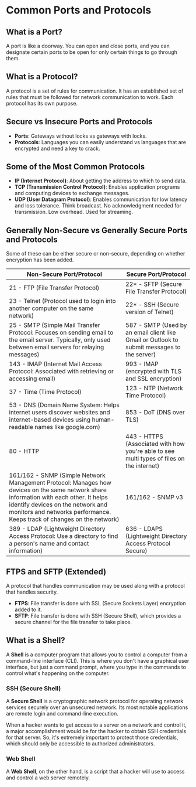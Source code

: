# Common Ports and Protocols

## What is a Port?
A port is like a doorway. You can open and close ports, and you can designate certain ports to be open for only certain things to go through them.

## What is a Protocol?
A protocol is a set of rules for communication. It has an established set of rules that must be followed for network communication to work. Each protocol has its own purpose.

## Secure vs Insecure Ports and Protocols
- **Ports**: Gateways without locks vs gateways with locks.
- **Protocols**: Languages you can easily understand vs languages that are encrypted and need a key to crack.

## Some of the Most Common Protocols
- **IP (Internet Protocol)**: About getting the address to which to send data.
- **TCP (Transmission Control Protocol)**: Enables application programs and computing devices to exchange messages.
- **UDP (User Datagram Protocol)**: Enables communication for low latency and loss tolerance. Think broadcast. No acknowledgment needed for transmission. Low overhead. Used for streaming.

## Generally Non-Secure vs Generally Secure Ports and Protocols
Some of these can be either secure or non-secure, depending on whether encryption has been added.

| Non-Secure Port/Protocol | Secure Port/Protocol |
|--------------------------|----------------------|
| 21 - FTP (File Transfer Protocol) | 22* - SFTP (Secure File Transfer Protocol) |
| 23 - Telnet (Protocol used to login into another computer on the same network) | 22* - SSH (Secure version of Telnet) |
| 25 - SMTP (Simple Mail Transfer Protocol: Focuses on sending email to the email server. Typically, only used between email servers for relaying messages) | 587 - SMTP (Used by an email client like Gmail or Outlook to submit messages to the server) |
| 143 - IMAP (Internet Mail Access Protocol: Associated with retrieving or accessing email) | 993 - IMAP (encrypted with TLS and SSL encryption) |
| 37 - Time (Time Protocol) | 123 - NTP (Network Time Protocol) |
| 53 - DNS (Domain Name System: Helps internet users discover websites and internet-based devices using human-readable names like google.com) | 853 - DoT (DNS over TLS) |
| 80 - HTTP | 443 - HTTPS (Associated with how you're able to see multi types of files on the internet) |
| 161/162 - SNMP (Simple Network Management Protocol: Manages how devices on the same network share information with each other. It helps identify devices on the network and monitors and networks performance. Keeps track of changes on the network) | 161/162 - SNMP v3 |
| 389 - LDAP (Lightweight Directory Access Protocol: Use a directory to find a person's name and contact information) | 636 - LDAPS (Lightweight Directory Access Protocol Secure) |

## FTPS and SFTP (Extended)
A protocol that handles communication may be used along with a protocol that handles security.
- **FTPS**: File transfer is done with SSL (Secure Sockets Layer) encryption added to it.
- **SFTP**: File transfer is done with SSH (Secure Shell), which provides a secure channel for the file transfer to take place.

## What is a Shell?
A **Shell** is a computer program that allows you to control a computer from a command-line interface (CLI). This is where you don't have a graphical user interface, but just a command prompt, where you type in the commands to control what's happening on the computer.

### SSH (Secure Shell)
A **Secure Shell** is a cryptographic network protocol for operating network services securely over an unsecured network. Its most notable applications are remote login and command-line execution.

When a hacker wants to get access to a server on a network and control it, a major accomplishment would be for the hacker to obtain SSH credentials for that server. So, it's extremely important to protect those credentials, which should only be accessible to authorized administrators.

### Web Shell
A **Web Shell**, on the other hand, is a script that a hacker will use to access and control a web server remotely.